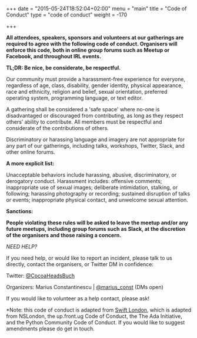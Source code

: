 +++
date = "2015-05-24T18:52:04+02:00"
menu = "main"
title = "Code of Conduct"
type = "code of conduct"
weight = -170

+++


**All attendees, speakers, sponsors and volunteers at our gatherings are required to agree with the following code of conduct. Organisers will enforce this code, both in online group forums such as Meetup or Facebook, and throughout IRL events.**

**TL;DR: Be nice, be considerate, be respectful.**

Our community must provide a harassment-free experience for everyone, regardless of age, class, disability, gender identity, physical appearance, race and ethnicity, religion and belief, sexual orientation, preferred operating system, programming language, or text editor. 

A gathering shall be considered a 'safe space' where no-one is disadvantaged or discouraged from contributing, as long as they respect others’ ability to contribute. All members must be respectful and considerate of the contributions of others.

Discriminatory or harassing language and imagery are not appropriate for any part of our gatherings, including talks, workshops, Twitter, Slack, and other online forums. 

**A more explicit list:**

Unacceptable behaviors include harassing, abusive, discriminatory, or derogatory conduct. Harassment includes: offensive comments; inappropriate use of sexual images; deliberate intimidation, stalking, or following; harassing photography or recording; sustained disruption of talks or events; inappropriate physical contact, and unwelcome sexual attention.

**Sanctions:**

**People violating these rules will be asked to leave the meetup and/or any future meetups, including group forums such as Slack, at the discretion of the organisers and those raising a concern.**


*NEED HELP?*

If you need help, or would like to report an incident, please talk to us directly, contact the organisers, or Twitter DM in confidence:

Twitter: [@CocoaHeadsBuch](https://twitter.com/CocoaHeadsBuch)

Organizers: Marius Constantinescu | [@marius_const](https://twitter.com/marius_const) (DMs open)

If you would like to volunteer as a help contact, please ask!

*Note: this code of conduct is adapted from [Swift London](https://www.meetup.com/swiftlondon/pages/15972752/Code_of_Conduct_%7C_Safe_Spaces/), which is adapted from NSLondon, the up.front.ug Code of Conduct, the The Ada Initiative, and the Python Community Code of Conduct. If you would like to suggest amendments please do get in touch. 